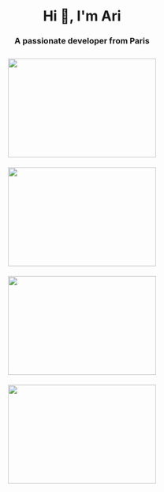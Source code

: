<h1 align="center">Hi 👋, I'm Ari</h1>
<h3 align="center">A passionate developer from Paris</h3>
<style>
    .gallery {
      display: flex;
      flex-wrap: wrap;
      justify-content: space-around;
    }
    .gallery img {
      width: 300px;
      height: 200px;
      object-fit: cover;
      margin: 10px;
    }
  </style>
  <title>Image Gallery</title>
</head>
<body>

<div class="gallery">
  <IMG SRC="https://cultofthepartyparrot.com/parrots/hd/hackerparrot.gif">
  <IMG SRC="https://cultofthepartyparrot.com/parrots/hd/soccerparrot.gif">
  <IMG SRC="https://cultofthepartyparrot.com/flags/hd/franceparrot.gif">
  <IMG SRC="https://cultofthepartyparrot.com/parrots/hd/kindasusparrot.gif">
  <!-- Add more image tags as needed -->
</div>
<p align="left">
</p>
